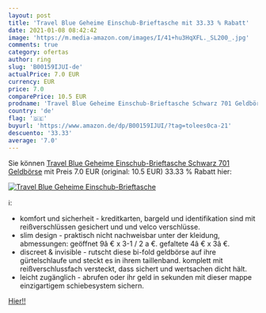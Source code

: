 ```yaml
---
layout: post
title: 'Travel Blue Geheime Einschub-Brieftasche mit 33.33 % Rabatt'
date: 2021-01-08 08:42:42
image: 'https://m.media-amazon.com/images/I/41+hu3HqXFL._SL200_.jpg'
comments: true
category: ofertas
author: ring
slug: 'B00159IJUI-de'
actualPrice: 7.0 EUR
currency: EUR
price: 7.0
comparePrice: 10.5 EUR
prodname: 'Travel Blue Geheime Einschub-Brieftasche Schwarz 701 Geldbörse'
country: 'de'
flag: '🇩🇪'
buyurl: 'https://www.amazon.de/dp/B00159IJUI/?tag=tolees0ca-21'
descuento: '33.33'
average: '7.0'
---
```


Sie können [Travel Blue Geheime Einschub-Brieftasche Schwarz 701 Geldbörse](https://www.amazon.de/dp/B00159IJUI/?tag=tolees0ca-21) mit Preis 7.0 EUR (original: 10.5 EUR) 33.33 % Rabatt hier:

[![Travel Blue Geheime Einschub-Brieftasche](https://m.media-amazon.com/images/I/41+hu3HqXFL._SL200_.jpg)](https://www.amazon.de/dp/B00159IJUI/?tag=tolees0ca-21)

ℹ️:

- komfort und sicherheit - kreditkarten, bargeld und identifikation sind mit reißverschlüssen gesichert und und velco verschlüsse.
- slim design - praktisch nicht nachweisbar unter der kleidung, abmessungen: geöffnet 9â € x 3-1 / 2 a €. gefaltete 4â € x 3â €.
- discreet & invisible - rutscht diese bi-fold geldbörse auf ihre gürtelschlaufe und steckt es in ihrem taillenband. komplett mit reißverschlussfach versteckt, dass sichert und wertsachen dicht hält.
- leicht zugänglich - abrufen oder ihr geld in sekunden mit dieser mappe einzigartigem schiebesystem sichern.

[Hier!!](https://www.amazon.de/dp/B00159IJUI/?tag=tolees0ca-21)
